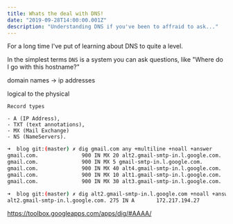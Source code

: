 ```yaml
---
title: Whats the deal with DNS!
date: "2019-09-28T14:00:00.001Z"
description: "Understanding DNS if you've been to affraid to ask..."
---
```


For a long time I've put of learning about DNS to quite a level.

In the simplest terms `DNS` is a system you can ask questions, like "Where do I go with this hostname?"

domain names -> ip addresses


logical to the physical

```
Record types

- A (IP Address),
- TXT (text annotations),
- MX (Mail Exchange)
- NS (NameServers).
```

```bash
➜  blog git:(master) ✗ dig gmail.com any +multiline +noall +answer
gmail.com.              900 IN MX 20 alt2.gmail-smtp-in.l.google.com.
gmail.com.              900 IN MX 5 gmail-smtp-in.l.google.com.
gmail.com.              900 IN MX 40 alt4.gmail-smtp-in.l.google.com.
gmail.com.              900 IN MX 10 alt1.gmail-smtp-in.l.google.com.
gmail.com.              900 IN MX 30 alt3.gmail-smtp-in.l.google.com.
```

```bash
➜  blog git:(master) ✗ dig alt2.gmail-smtp-in.l.google.com +noall +answer
alt2.gmail-smtp-in.l.google.com. 275 IN A       172.217.194.27
```

https://toolbox.googleapps.com/apps/dig/#AAAA/